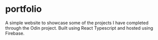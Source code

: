 # portfolio
A simple website to showcase some of the projects I have completed through the Odin project. Built using React Typescript and hosted using Firebase.
